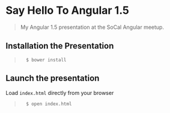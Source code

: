 # Say Hello To Angular 1.5

> My Angular 1.5 presentation at the SoCal Angular meetup.

## Installation the Presentation
>       $ bower install

## Launch the presentation
Load `index.html` directly from your browser
>       $ open index.html
